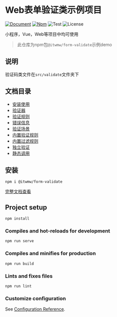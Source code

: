 # Web表单验证类示例项目


[![Document](https://img.shields.io/badge/Document-3.1.3-green)](https://validate.itwmw.com/)
[![Npm](https://img.shields.io/badge/Npm-3.1.3.beta.1-blue)](https://www.npmjs.com/package/@itwmw/form-validate)
![Test](https://img.shields.io/badge/Test-ject-yellow)
![License](https://img.shields.io/badge/License-MIT-success)


小程序，Vue，Web等项目中均可使用

>此仓库为npm包`@itwmw/form-validate`示例demo

## 说明
验证码类文件在`src/validate`文件夹下

## 文档目录
* [安装使用](https://validate.itwmw.com/)
* [验证器](https://validate.itwmw.com/validate.html)
* [验证规则](https://validate.itwmw.com/rule.html)
* [错误信息](https://validate.itwmw.com/error.html)
* [验证场景](https://validate.itwmw.com/scene.html)
* [内置验证规则](https://validate.itwmw.com/built-validator.html)
* [内置过滤规则](https://validate.itwmw.com/built-filter.html)
* [独立验证](https://validate.itwmw.com/stand.html)
* [静态调用](https://validate.itwmw.com/static.html)

## 安装
``` shell
npm i @itwmw/form-validate
```

[完整文档查看](https://validate.itwmw.com)


## Project setup
```
npm install
```

### Compiles and hot-reloads for development
```
npm run serve
```

### Compiles and minifies for production
```
npm run build
```

### Lints and fixes files
```
npm run lint
```

### Customize configuration
See [Configuration Reference](https://cli.vuejs.org/config/).
